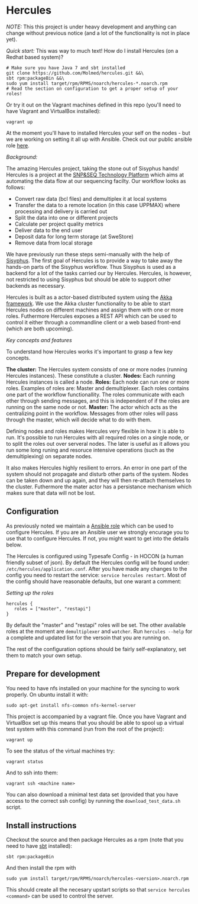 Hercules
========

*NOTE:* This this project is under heavy development and anything can change without previous notice (and a lot of the functionality is not in place yet).

*Quick start:*
This was way to much text! How do I install Hercules (on a Redhat based system)?

    # Make sure you have Java 7 and sbt installed
    git clone https://github.com/Molmed/hercules.git &&\
    sbt rpm:packageBin &&\
    sudo yum install target/rpm/RPMS/noarch/hercules-*.noarch.rpm
    # Read the section on configuration to get a proper setup of your roles!
    
Or try it out on the Vagrant machines defined in this repo (you'll need to have Vagrant and VirtualBox installed):

    vagrant up

At the moment you'll have to installed Hercules your self on the nodes - but we are working on setting it all up with Ansible. Check out our public ansible role [here](https://www.github.com/Molmed/roles_hercules).

*Background:*

The amazing Hercules project, taking the stone out of Sisyphus hands! Hercules is a project at the [SNP&SEQ Technology Platform](http://www.sequencing.se) which aims at automating the data flow at our sequencing facilty. Our workflow looks as follows:

 * Convert raw data (bcl files) and demultiplex it at local systems
 * Transfer the data to a remote location (in this case UPPMAX) where processing and delivery is carried out
 * Split the data into one or different projects
 * Calculate per project quality metrics
 * Deliver data to the end user
 * Deposit data for long term storage (at SweStore)
 * Remove data from local storage

We have previously run these steps semi-manually with the help of [Sisyphus](https://www.github.com/Molmed/sisyphus). The first goal of Hercules is to provide a way to take away the hands-on parts of the Sisyphus workflow. Thus Sisyphus is used as a backend for a lot of the tasks carried our by Hercules. Hercules, is however, not restricted to using Sisyphus but should be able to support other backends as necessary.

Hercules is built as a actor-based distributed system using the [Akka framework](http://akka.io). We use the Akka cluster functionality to be able to start Hercules nodes on different machines and assign them with one or more roles. Futhermore Hercules exposes a REST API which can be used to control it either through a commandline client or a web based front-end (which are both upcoming).

*Key concepts and features*

To understand how Hercules works it's important to grasp a few key concepts.

**The cluster:** The Hercules system consists of one or more nodes (running Hercules instances). These constitute a cluster.
**Nodes:** Each running Hercules instances is called a node.
**Roles:** Each node can run one or more roles. Examples of roles are: Master and demultiplexer. Each roles contains one part of the workflow functionallity. The roles communicate with each other through sending messages, and this is independent of if the roles are running on the same node or not.
**Master:** The actor which acts as the centralizing point in the workflow. Messages from other roles will pass through the master, which will decide what to do with them. 

Defining nodes and roles makes Hercules very flexible in how it is able to run. It's possible to run Hercules with all required roles on a single node, or to split the roles out over serveral nodes. The later is useful as it allows you run some long runing and resoruce intensive operations (such as the demultiplexing) on separate nodes.

It also makes Hercules highly resilient to errors. An error in one part of the system should not propagate and disturb other parts of the system. Nodes can be taken down and up again, and they will then re-attach themselves to the cluster. Futhermore the mater actor has a persistance mechanism which makes sure that data will not be lost.

Configuration
-------------

As previously noted we maintain a [Ansible role](https://www.github.com/Molmed/role_hercules) which can be used to configure Hercules. If you are an Ansible user we strongly encurage you to use that to configure Hercules. If not, you might want to get into the details below.

The Hercules is configured using Typesafe Config - in HOCON (a human friendly subset of json). By default the Hercules config will be found under: `/etc/hercules/application.conf`. After you have made any changes to the config you need to restart the service: `service hercules restart`. Most of the config should have reasonable defaults, but one warant a comment:

*Setting up the roles*

    hercules {
       roles = ["master", "restapi"]
    }

By default the "master" and "restapi" roles will be set. The other available roles at the moment are `demultiplexer` and `watcher`. Run `hercules --help` for a complete and updated list for the versoin that you are running on.

The rest of the configuration options should be fairly self-explanatory, set them to match your own setup.

Prepare for development
------------------------

You need to have nfs installed on your machine for the syncing to work properly. On ubuntu install it with:

    sudo apt-get install nfs-common nfs-kernel-server

This project is accompanied by a vagrant file. Once you have Vagrant and VirtualBox set up this means that you should be able to spool up a virtual test system with this command (run from the root of the project):

    vagrant up
    
To see the status of the virtual machines try:

    vagrant status
    
And to ssh into them:

    vagrant ssh <machine name>
    
You can also download a minimal test data set (provided that you have access to the correct ssh config) by running the `download_test_data.sh` script.

Install instructions
--------------------
Checkout the source and then package Hercules as a rpm (note that you need to have [sbt](http://www.scala-sbt.org/) installed):

    sbt rpm:packageBin

And then install the rpm with

    sudo yum install target/rpm/RPMS/noarch/hercules-<version>.noarch.rpm

This should create all the necesary upstart scripts so that `service hercules <command>` can be used to control the server.

